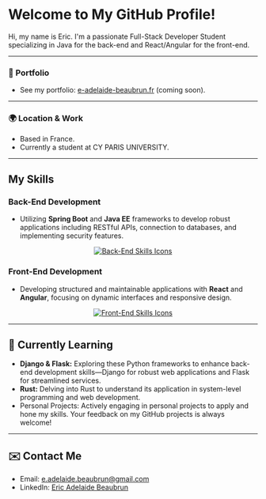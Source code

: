 # Welcome to My GitHub Profile!

Hi, my name is Eric. I'm a passionate Full-Stack Developer Student specializing in Java for the back-end and React/Angular for the front-end.

---

### 📁 Portfolio
* See my portfolio: [e-adelaide-beaubrun.fr](#) (coming soon).

---

### 🌍 Location & Work
* Based in France.
* Currently a student at CY PARIS UNIVERSITY.

---

## My Skills

### Back-End Development
* Utilizing **Spring Boot** and **Java EE** frameworks to develop robust applications including RESTful APIs, connection to databases, and implementing security features.

<p align="center">
  <a href="https://skillicons.dev">
    <img src="https://skillicons.dev/icons?i=java,py,c,ts,js,php,spring" alt="Back-End Skills Icons"/>    
  </a>
</p>

### Front-End Development
* Developing structured and maintainable applications with **React** and **Angular**, focusing on dynamic interfaces and responsive design.

<p align="center">
  <a href="https://skillicons.dev">
    <img src="https://skillicons.dev/icons?i=angular,react" alt="Front-End Skills Icons"/>
  </a>
</p>

---

## 🚀 Currently Learning

* **Django & Flask:** Exploring these Python frameworks to enhance back-end development skills—Django for robust web applications and Flask for streamlined services.
* **Rust:** Delving into Rust to understand its application in system-level programming and web development.
* Personal Projects: Actively engaging in personal projects to apply and hone my skills. Your feedback on my GitHub projects is always welcome!

---

## ✉️ Contact Me

* Email: [e.adelaide.beaubrun@gmail.com](mailto:e.adelaide.beaubrun@gmail.com)
* LinkedIn: [Eric Adelaide Beaubrun](https://www.linkedin.com/in/eric-adelaide-beaubrun-416547290/)
